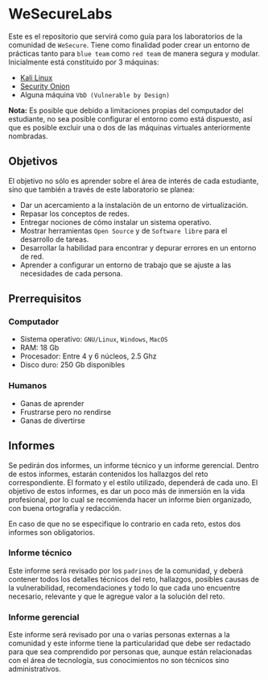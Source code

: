 # WeSecureLabs

Este es el repositorio que servirá como guía para los laboratorios de la comunidad de `WeSecure`. Tiene como finalidad poder crear un entorno de prácticas tanto para `blue team` como `red team` de manera segura y modular. Inicialmente está constituido por 3 máquinas:

- [Kali Linux](https://www.kali.org/)
- [Security Onion](https://securityonionsolutions.com/)
- Alguna máquina `VbD (Vulnerable by Design)`

**Nota:** Es posible que debido a limitaciones propias del computador del estudiante, no sea posible configurar el entorno como está dispuesto, así que es posible excluir una o dos de las máquinas virtuales anteriormente nombradas.
## Objetivos

El objetivo no sólo es aprender sobre el área de interés de cada estudiante, sino que también a través de este laboratorio se planea: 

- Dar un acercamiento a la instalación de un entorno de virtualización.
- Repasar los conceptos de redes.
- Entregar nociones de cómo instalar un sistema operativo. 
- Mostrar herramientas `Open Source` y de `Software libre` para el desarrollo de tareas.
- Desarrollar la habilidad para encontrar y depurar errores en un entorno de red.
- Aprender a configurar un entorno de trabajo que se ajuste a las necesidades de cada persona.
## Prerrequisitos

### Computador
 - Sistema operativo: `GNU/Linux`, `Windows`, `MacOS` 
 - RAM: 18 Gb
 - Procesador: Entre 4 y 6 núcleos, 2.5 Ghz
 - Disco duro: 250 Gb disponibles
### Humanos
- Ganas de aprender
- Frustrarse pero no rendirse
- Ganas de divertirse

## Informes

Se pedirán dos informes, un informe técnico y un informe gerencial. Dentro de estos informes, estarán contenidos los hallazgos del reto correspondiente. El formato y el estilo utilizado, dependerá de cada uno. El objetivo de estos informes, es dar un poco más de inmersión en la vida profesional, por lo cual se recomienda hacer un informe bien organizado, con buena ortografía y redacción.

En caso de que no se especifique lo contrario en cada reto, estos dos informes son obligatorios.
### Informe técnico

Este informe será revisado por los `padrinos` de la comunidad, y deberá contener todos los detalles técnicos del reto, hallazgos, posibles causas de la vulnerabilidad, recomendaciones y todo lo que cada uno encuentre necesario, relevante y que le agregue valor a la solución del reto.

### Informe gerencial

Este informe será revisado por una o varias personas externas a la comunidad y este informe tiene la particularidad que debe ser redactado para que sea comprendido por personas que, aunque están relacionadas con el área de tecnología, sus conocimientos no son técnicos sino administrativos.